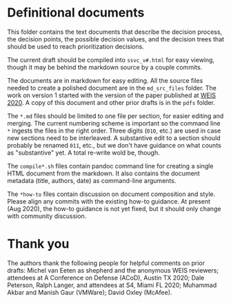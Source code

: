 # Definitional documents

This folder contains the text documents that describe the decision process, the decision points, the possible decision values, and the decision trees that should be used to reach prioritization decisions.

The current draft should be compiled into `ssvc_v#.html` for easy viewing, though it may be behind the markdown source by a couple commits.

The documents are in markdown for easy editing. 
All the source files needed to create a polished document are in the `md_src_files` folder.
The work on version 1 started with the version of the paper published at [WEIS 2020](https://weis2020.econinfosec.org/wp-content/uploads/sites/8/2020/06/weis20-final6.pdf). 
A copy of this document and other prior drafts is in the `pdfs` folder. 


The `*.md` files should be limited to one file per section, for easier editing and merging. The current numbering scheme is important so the command line `*` ingests the files in the right order. Three digits (`010`, etc.) are used in case new sections need to be interleaved. A substantive edit to a section should probably be renamed `011`, etc., but we don't have guidance on what counts as "substantive" yet. A total re-write wold be, though.

The `compile*.sh` files contain pandoc command line for creating a single HTML document from the markdown. It also contains the document metadata (title, authors, date) as command-line arguments. 

The `*how-to` files contain discussion on document composition and style. Please align any commits with the existing how-to guidance. At present (Aug 2020), the how-to guidance is not yet fixed, but it should only change with community discussion.


# Thank you
The authors thank the following people for helpful comments on prior drafts: Michel van Eeten as shepherd and the anonymous WEIS reviewers; attendees at A Conference on Defense (ACoD), Austin TX 2020; Dale Peterson, Ralph Langer, and attendees at S4, Miami FL 2020; Muhammad Akbar and Manish Gaur (VMWare); David Oxley (McAfee).

